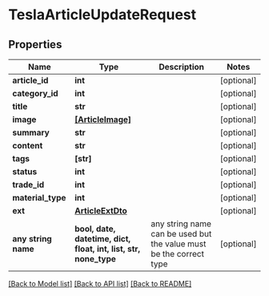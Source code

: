 # TeslaArticleUpdateRequest


## Properties
Name | Type | Description | Notes
------------ | ------------- | ------------- | -------------
**article_id** | **int** |  | [optional] 
**category_id** | **int** |  | [optional] 
**title** | **str** |  | [optional] 
**image** | [**[ArticleImage]**](ArticleImage.md) |  | [optional] 
**summary** | **str** |  | [optional] 
**content** | **str** |  | [optional] 
**tags** | **[str]** |  | [optional] 
**status** | **int** |  | [optional] 
**trade_id** | **int** |  | [optional] 
**material_type** | **int** |  | [optional] 
**ext** | [**ArticleExtDto**](ArticleExtDto.md) |  | [optional] 
**any string name** | **bool, date, datetime, dict, float, int, list, str, none_type** | any string name can be used but the value must be the correct type | [optional]

[[Back to Model list]](../README.md#documentation-for-models) [[Back to API list]](../README.md#documentation-for-api-endpoints) [[Back to README]](../README.md)


